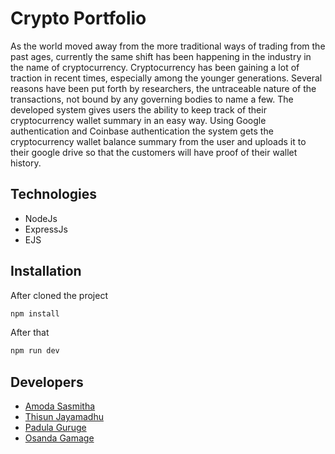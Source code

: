 # Crypto Portfolio

As the world moved away from the more traditional ways of trading from the past ages, currently the
same shift has been happening in the industry in the name of cryptocurrency. Cryptocurrency has been
gaining a lot of traction in recent times, especially among the younger generations. Several reasons
have been put forth by researchers, the untraceable nature of the transactions, not bound by any governing
bodies to name a few. The developed system gives users the ability to keep track of their cryptocurrency
wallet summary in an easy way. Using Google authentication and Coinbase authentication the system
gets the cryptocurrency wallet balance summary from the user and uploads it to their google drive so
that the customers will have proof of their wallet history. 

## Technologies
* NodeJs
* ExpressJs
* EJS
## Installation
After cloned the project
```bash
npm install
```
After that
```bash
npm run dev
```

## Developers
* [Amoda Sasmitha](https://github.com/amoda-sasmitha)
* [Thisun Jayamadhu](https://github.com/ThisunJay)
* [Padula Guruge](https://github.com/padulapankaja)
* [Osanda Gamage](https://github.com/ozandabb)
